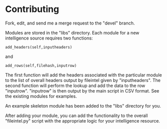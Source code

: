 # Contributing

Fork, edit, and send me a merge request to the "devel" branch.

Modules are stored in the "libs" directory.  Each module for a new intelligence source
requires two functions:

```
add_headers(self,inputheaders)
```

and

```
add_rows(self,filehash,inputrow)
```

The first function will add the headers associated with the particular
module to the list of overall headers output by fileintel given by
"inputheaders".  The second function will perform the lookup and add
the data to the row "inputrow".  "inputrow" is then output by the main
script in CSV format. See the existing modules for examples.

An example skeleton module has been added to the "libs" directory for you.

After adding your module, you can add the functionality to the overall "fileintel.py"
script with the appropriate logic for your intelligence resource.
